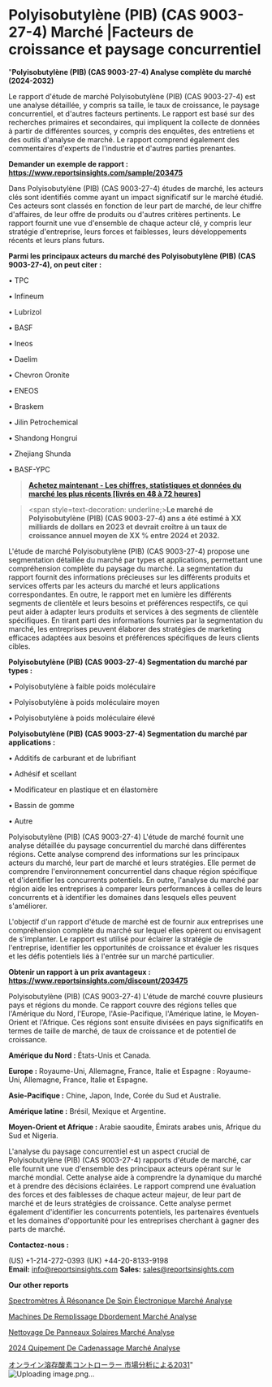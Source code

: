 # Polyisobutylène (PIB) (CAS 9003-27-4) Marché |Facteurs de croissance et paysage concurrentiel

"<strong>Polyisobutylène (PIB) (CAS 9003-27-4) Analyse complète du marché (2024-2032)</strong>

Le rapport d'étude de marché Polyisobutylène (PIB) (CAS 9003-27-4) est une analyse détaillée, y compris sa taille, le taux de croissance, le paysage concurrentiel, et d'autres facteurs pertinents. Le rapport est basé sur des recherches primaires et secondaires, qui impliquent la collecte de données à partir de différentes sources, y compris des enquêtes, des entretiens et des outils d'analyse de marché. Le rapport comprend également des commentaires d'experts de l'industrie et d'autres parties prenantes.

<strong>Demander un exemple de rapport : </strong><strong><a href=https://www.reportsinsights.com/sample/203475>https://www.reportsinsights.com/sample/203475</a></strong>

Dans Polyisobutylène (PIB) (CAS 9003-27-4) études de marché, les acteurs clés sont identifiés comme ayant un impact significatif sur le marché étudié. Ces acteurs sont classés en fonction de leur part de marché, de leur chiffre d'affaires, de leur offre de produits ou d'autres critères pertinents. Le rapport fournit une vue d'ensemble de chaque acteur clé, y compris leur stratégie d'entreprise, leurs forces et faiblesses, leurs développements récents et leurs plans futurs.

<strong>Parmi les principaux acteurs du marché des Polyisobutylène (PIB) (CAS 9003-27-4), on peut citer :</strong>

• TPC

• Infineum

• Lubrizol

• BASF

• Ineos

• Daelim

• Chevron Oronite

• ENEOS

• Braskem

• Jilin Petrochemical

• Shandong Hongrui

• Zhejiang Shunda

• BASF-YPC

<blockquote><a href=https://reportsinsights.com/buynow/203475><span style=text-decoration: underline;><strong>Achetez maintenant - Les chiffres, statistiques et données du marché les plus récents [livrés en 48 à 72 heures]</strong></span></a></blockquote>
<blockquote>
<div class=group w-full text-gray-800 dark:text-gray-100 border-b border-black/10 dark:border-gray-900/50 bg-gray-50 dark:bg-[#444654]>
<div class=flex p-4 gap-4 text-base md:gap-6 md:max-w-2xl lg:max-w-xl xl:max-w-3xl md:py-6 lg:px-0 m-auto>
<div class=relative flex flex-col w-[calc(100%-50px)] gap-1 md:gap-3 lg:w-[calc(100%-115px)]>
<div class=flex flex-grow flex-col gap-3>
<div class=min-h-[20px] flex flex-col items-start gap-4 whitespace-pre-wrap break-words>
<div class=result-streaming markdown prose w-full break-words dark:prose-invert light>

<span style=text-decoration: underline;><strong>Le marché de Polyisobutylène (PIB) (CAS 9003-27-4) ans a été estimé à XX milliards de dollars en 2023 et devrait croître à un taux de croissance annuel moyen de XX % entre 2024 et 2032.</strong></span>

</div>
</div>
</div>
</div>
</div>
</div></blockquote>
L'étude de marché Polyisobutylène (PIB) (CAS 9003-27-4) propose une segmentation détaillée du marché par types et applications, permettant une compréhension complète du paysage du marché. La segmentation du rapport fournit des informations précieuses sur les différents produits et services offerts par les acteurs du marché et leurs applications correspondantes. En outre, le rapport met en lumière les différents segments de clientèle et leurs besoins et préférences respectifs, ce qui peut aider à adapter leurs produits et services à des segments de clientèle spécifiques. En tirant parti des informations fournies par la segmentation du marché, les entreprises peuvent élaborer des stratégies de marketing efficaces adaptées aux besoins et préférences spécifiques de leurs clients cibles.

<strong>Polyisobutylène (PIB) (CAS 9003-27-4) Segmentation du marché par types :</strong>

• Polyisobutylène à faible poids moléculaire

• Polyisobutylène à poids moléculaire moyen

• Polyisobutylène à poids moléculaire élevé

<strong>Polyisobutylène (PIB) (CAS 9003-27-4) Segmentation du marché par applications :</strong>

• Additifs de carburant et de lubrifiant

• Adhésif et scellant

• Modificateur en plastique et en élastomère

• Bassin de gomme

• Autre

Polyisobutylène (PIB) (CAS 9003-27-4) L'étude de marché fournit une analyse détaillée du paysage concurrentiel du marché dans différentes régions. Cette analyse comprend des informations sur les principaux acteurs du marché, leur part de marché et leurs stratégies. Elle permet de comprendre l'environnement concurrentiel dans chaque région spécifique et d'identifier les concurrents potentiels. En outre, l'analyse du marché par région aide les entreprises à comparer leurs performances à celles de leurs concurrents et à identifier les domaines dans lesquels elles peuvent s'améliorer.

L'objectif d'un rapport d'étude de marché est de fournir aux entreprises une compréhension complète du marché sur lequel elles opèrent ou envisagent de s'implanter. Le rapport est utilisé pour éclairer la stratégie de l'entreprise, identifier les opportunités de croissance et évaluer les risques et les défis potentiels liés à l'entrée sur un marché particulier.

<strong>Obtenir un rapport à un prix avantageux : <a href=https://www.reportsinsights.com/discount/203475>https://www.reportsinsights.com/discount/203475</a></strong>

Polyisobutylène (PIB) (CAS 9003-27-4) L'étude de marché couvre plusieurs pays et régions du monde. Ce rapport couvre des régions telles que l'Amérique du Nord, l'Europe, l'Asie-Pacifique, l'Amérique latine, le Moyen-Orient et l'Afrique. Ces régions sont ensuite divisées en pays significatifs en termes de taille de marché, de taux de croissance et de potentiel de croissance.

<strong>Amérique du Nord :</strong> États-Unis et Canada.

<strong>Europe :</strong> Royaume-Uni, Allemagne, France, Italie et Espagne : Royaume-Uni, Allemagne, France, Italie et Espagne.

<strong>Asie-Pacifique :</strong> Chine, Japon, Inde, Corée du Sud et Australie.

<strong>Amérique latine :</strong> Brésil, Mexique et Argentine.

<strong>Moyen-Orient et Afrique :</strong> Arabie saoudite, Émirats arabes unis, Afrique du Sud et Nigeria.

L'analyse du paysage concurrentiel est un aspect crucial de Polyisobutylène (PIB) (CAS 9003-27-4) rapports d'étude de marché, car elle fournit une vue d'ensemble des principaux acteurs opérant sur le marché mondial. Cette analyse aide à comprendre la dynamique du marché et à prendre des décisions éclairées. Le rapport comprend une évaluation des forces et des faiblesses de chaque acteur majeur, de leur part de marché et de leurs stratégies de croissance. Cette analyse permet également d'identifier les concurrents potentiels, les partenaires éventuels et les domaines d'opportunité pour les entreprises cherchant à gagner des parts de marché.

<strong>Contactez-nous :</strong>

(US) +1-214-272-0393
(UK) +44-20-8133-9198
<strong>Email:</strong> <a>info@reportsinsights.com</a>
<strong>Sales:</strong> <a>sales@reportsinsights.com</a>

<strong>Our other reports</strong>

<a href=https://fr.linkedin.com/pulse/spectromètres-à-résonance-de-spin-électronique-marchésegmentation/>Spectromètres À Résonance De Spin Électronique Marché Analyse</a>

<a href=https://www.linkedin.com/pulse/machines-de-remplissage-d%C3%A9bordement-march%C3%A9-informations-iu3pc/>Machines De Remplissage Dbordement Marché Analyse</a>

<a href=https://www.linkedin.com/pulse/nettoyage-de-panneaux-solaires-march%C3%A9-cadre-xij8f/>Nettoyage De Panneaux Solaires Marché Analyse</a>

<a href=https://www.linkedin.com/pulse/2024-%C3%A9quipement-de-cadenassage-march%C3%A9-rapport-wpwac/>2024 Quipement De Cadenassage Marché Analyse</a>

<a href=https://www.linkedin.com/pulse/オンライン溶存酸素コントローラー-市場2023完全な地域分析-community-market-research/>オンライン溶存酸素コントローラー 市場分析による2031</a>"
![Uploading image.png…]()
